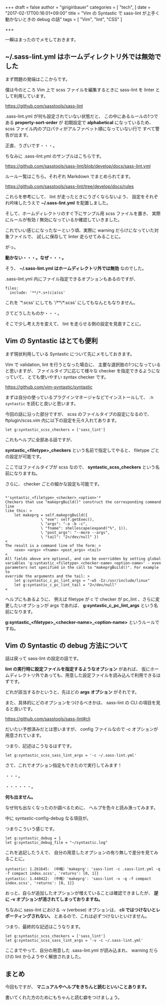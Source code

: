 +++
draft = false
author = "girigiribauer"
categories = [
  "tech",
]
date = "2017-02-17T00:16:01+09:00"
title = "Vim の Syntastic で sass-lint が上手く動かないときの debug の話"
tags = [
	"Vim",
	"lint",
	"CSS"
]

+++

一瞬はまったのでメモしておきます。

## ~/.sass-lint.yml はホームディレクトリ外では無効でした

まず問題の発端はここからです。

僕は今のところ Vim 上で scss ファイルを編集するときに
sass-lint を linter として利用しています。

<https://github.com/sasstools/sass-lint>

.sass-lint.yml が何も設定されていない状態だと、
この中にあるルールの1つである **property-sort-order** が
初期設定で **alphabetical** になっているため、
scss ファイル内のプロパティがアルファベット順になっていない行で
すべて警告が出ます。

正直、うざいです・・・。

ちなみに .sass-lint.yml のサンプルはこちらです。

<https://github.com/sasstools/sass-lint/blob/develop/docs/sass-lint.yml>

ルール一覧はこちら。それぞれ Markdown でまとめられてます。

<https://github.com/sasstools/sass-lint/tree/develop/docs/rules>

これらを参考にして、 lint が走ったときにうざくならないよう、
設定をそれぞれ吟味したうえで **~/.sass-lint.yml** を配置しました。

そして、ホームディレクトリのすぐ下にサンプル用 scss ファイルを置き、
実際にルールが有効 / 無効になっているか確認していきました。

これでいい感じになったなーという頃、実際に warning だらけになっていた対象ファイルで、
試しに保存して linter 走らせてみることに。

がっ。

**動かない・・・。なぜ・・・。**

そう、 **~/.sass-lint.yml はホームディレクトリ外では無効** なのでした。

.sass-lint.yml 内にファイル指定できるオプションもあるのですが、

	files:
	  include: '**/*.s+(c|a)ss'

これを '\*.scss' にしても '/\*\*/\*.scss' にしてもなんともなりません。

さてどうしたものか・・・。

そこで少し考え方を変えて、 lint を走らせる側の設定を見直すことに。



## Vim の Syntastic はとても便利

まず現状利用している Syntastic について先にメモしておきます。

Vim で validation, lint を行うとなった場合に、
主要な選択肢の1つになっていると思いますが、
ファイルタイプに応じて様々な checker を指定できるようになっていて、
とても使いやすい syntax checker です。

<https://github.com/vim-syntastic/syntastic>

まずは自分の使っているプラグインマネージャなどでインストールして、
`:h syntastic` を読むと良いと思います。

今回の話に沿った部分ですが、
scss のファイルタイプの設定になるので、
ftplugin/scss.vim 内に以下の設定を元々入れてあります。

	let g:syntastic_scss_checkers = ['sass_lint']

これもヘルプに全部ある話ですが、

**syntastic_&lt;filetype&gt;_checkers** という名前で指定してやると、
filetype ごとの設定が可能です。

ここではファイルタイプが scss なので、
**syntastic_scss_checkers** という名前になりますね。

さらに、 checker ごとの細かな設定も可能です。

	                                   *'syntastic_<filetype>_<checker>_<option>'*
	Checkers that use "makeprgBuild()" construct the corresponding command line
	like this: >
	    let makeprg = self.makeprgBuild({
	                \ "exe": self.getExec(),
	                \ "args": "-a -b -c",
	                \ "fname": shellescape(expand("%", 1)),
	                \ "post_args": "--more --args",
	                \ "tail": "2>/dev/null" })
	<
	The result is a command line of the form: >
	    <exe> <args> <fname> <post_args> <tail>
	<
	All fields above are optional, and can be overridden by setting global
	variables 'g:syntastic_<filetype>_<checker-name>_<option-name>' - even
	parameters not specified in the call to "makeprgBuild()". For example to
	override the arguments and the tail: >
	    let g:syntastic_c_pc_lint_args = "-w5 -Iz:/usr/include/linux"
	    let g:syntastic_c_pc_lint_tail = "2>/dev/null"
	<

ヘルプにもあるように、
例えば filetype が c で checker が pc_lint 、さらに変更したいオプションが args であれば、
**g:syntastic_c_pc_lint_args** という名前になります。

**g:syntastic\_&lt;filetype&gt;\_&lt;checker-name&gt;\_&lt;option-name&gt;** というルールですね。



## Vim の Syntastic の debug 方法について

話は戻って sass-lint の設定の話です。

**lint の実行時に設定ファイルを指定するようなオプション** があれば、
仮にホームディレクトリ外であっても、用意した設定ファイルを読み込んで利用できるはずです。

どれが該当するかというと、先ほどの **args オプション** がそれです。

また、具体的にどのオプションをつけるべきかは、
sass-lint の CLI の項目を見ると良いです。

<https://github.com/sasstools/sass-lint#cli>

だいたい予想済みだとは思いますが、 config ファイルなので -c オプションが用意されています。

つまり、記述はこうなるはずです。

	let g:syntastic_scss_sass_lint_args = '-c ~/.sass-lint.yml'

さて、これでオプション指定もできたので実行してみます！

・・・。

・・・・・・。

**何も出ません。**

なぜ何も出なくなったのか調べるために、
ヘルプを色々と読み漁ってみます。

中に syntastic-config-debug なる項目が。

つまりこういう感じです。

	let g:syntastic_debug = 1
	let g:syntastic_debug_file = "~/syntastic.log"

これを追記したうえで、
自分の用意したオプションの有り無しで差分を見てみることに。

	syntastic: 1.261645: （中略）'makeprg': 'sass-lint -c .sass-lint.yml -q -f compact index.scss', 'returns': [0, 1]}
	syntastic: 1.448422: （中略）'makeprg': 'sass-lint -v -q -f compact index.scss', 'returns': [0, 1]}

おっと、自らが追加したオプションが増えていることは確認できましたが、
**逆に -v オプションが消されてしまっておりますね。**

ちなみに sass-lint における -v (verbose) オプションは、
**cli ではつけないとレポーティングされない、** とあるので、これは必ずつけないといけません。

つまり、最終的な記述はこうなります。

	let g:syntastic_scss_checkers = ['sass_lint']
	let g:syntastic_scss_sass_lint_args = '-v -c ~/.sass-lint.yml'

ここまでやって、自分の用意した .sass-lint.yml が読み込まれ、
warning だらけの lint からようやく解放されました。



## まとめ

今回もですが、 **マニュアルやヘルプをきちんと読むといいことあります。**

書いてくれた方のためにもちゃんと読む癖をつけましょう。
